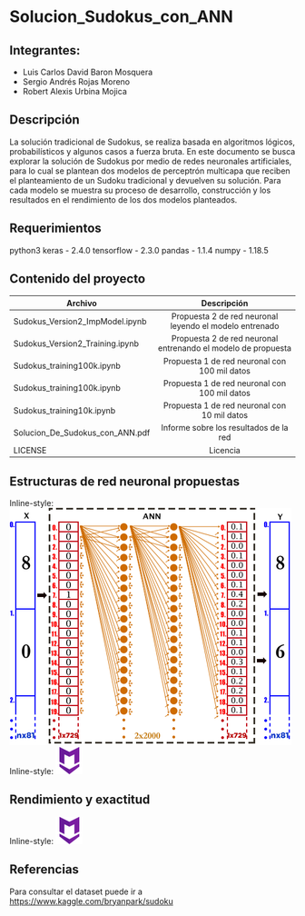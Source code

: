 # Solucion_Sudokus_con_ANN
## Integrantes: 
  - Luis Carlos David Baron Mosquera
  - Sergio Andrés Rojas Moreno
  - Robert Alexis Urbina Mojica

## Descripción
La solución tradicional de Sudokus, se realiza basada en algoritmos lógicos, probabilísticos y algunos casos a fuerza bruta. En este documento se busca explorar la solución de Sudokus por medio de redes neuronales artificiales, para lo cual se plantean dos modelos de perceptrón multicapa que reciben el planteamiento de un Sudoku tradicional y devuelven su solución. Para cada modelo se muestra su proceso de desarrollo, construcción y los resultados en el rendimiento de los dos modelos planteados.

## Requerimientos
python3
keras - 2.4.0
tensorflow - 2.3.0
pandas - 1.1.4
numpy - 1.18.5

## Contenido del proyecto
| Archivo                              | Descripción                                                   |
| ------------------------------------ |:-------------------------------------------------------------:|
| Sudokus_Version2_ImpModel.ipynb      | Propuesta 2 de red neuronal leyendo el modelo entrenado       |
| Sudokus_Version2_Training.ipynb      | Propuesta 2 de red neuronal entrenando el modelo de propuesta |
| Sudokus_training100k.ipynb           | Propuesta 1 de red neuronal con 100 mil datos                 |
| Sudokus_training100k.ipynb           | Propuesta 1 de red neuronal con 100 mil datos                 |
| Sudokus_training10k.ipynb            | Propuesta 1 de red neuronal con 10 mil datos                  |
| Solucion_De_Sudokus_con_ANN.pdf      | Informe sobre los resultados de la red                        |
| LICENSE                              | Licencia                                                      |

## Estructuras de red neuronal propuestas

Inline-style: 
![alt text](https://github.com/Robert0912/Solucion_Sudokus_con_ANN/blob/main/Modelo_ANN_1.png "Estructura para red neuronal 1")
Inline-style: 
![alt text](https://github.com/adam-p/markdown-here/raw/master/src/common/images/icon48.png "Estructura para red neuronal 2")

## Rendimiento y exactitud

Inline-style: 
![alt text](https://github.com/adam-p/markdown-here/raw/master/src/common/images/icon48.png "Resultados")

## Referencias

Para consultar el dataset puede ir a https://www.kaggle.com/bryanpark/sudoku
